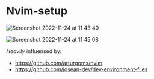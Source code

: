 # Nvim-setup

![Screenshot 2022-11-24 at 11 43 40](https://user-images.githubusercontent.com/24235164/203764640-637801b5-4d7d-4687-b612-8812a0c85840.png)

![Screenshot 2022-11-24 at 11 45 08](https://user-images.githubusercontent.com/24235164/203764840-13e71adc-d3cc-4b73-ad71-c8871f53a215.png)

_Heavily_ influensed by:
  - https://github.com/arturgoms/nvim
  - https://github.com/josean-dev/dev-environment-files
